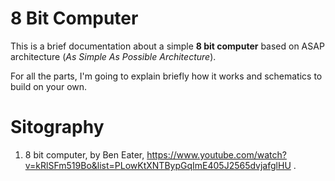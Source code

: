 # 8 Bit Computer

This is a brief documentation about a simple **8 bit computer** based on ASAP architecture (*As Simple As Possible Architecture*).

For all the parts, I'm going to explain briefly how it works and schematics to build on your own.



# Sitography 

1. 8 bit computer, by Ben Eater, https://www.youtube.com/watch?v=kRlSFm519Bo&list=PLowKtXNTBypGqImE405J2565dvjafglHU .
